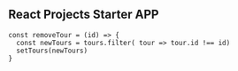 ## React Projects Starter APP
```
const removeTour = (id) => {
  const newTours = tours.filter( tour => tour.id !== id)
  setTours(newTours)
}
```